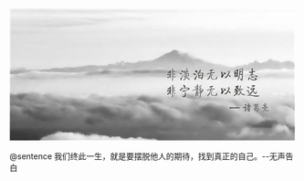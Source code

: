 <img class="f-cover" src='/assets/imgs/book/philosophy.jpg' />

@sentence 我们终此一生，就是要摆脱他人的期待，找到真正的自己。--无声告白